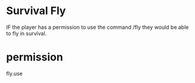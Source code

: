 # Survival Fly
IF the player has a permission to use the command /fly they would be able to fly in survival.

# permission
fly.use
